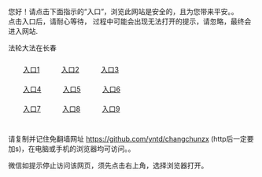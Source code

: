 您好！请点击下面指示的“入口”，浏览此网站是安全的，且为您带来平安。。 <br/>
点击入口后，请耐心等待， 过程中可能会出现无法打开的提示，请忽略，最终会进入网站. </br>

法轮大法在长春<br/>
<div style="padding:10px"><a style="margin:20px" target="_blank" href="https://dkn6ccvhbkqft.cloudfront.net/2Qpsp?hvluqi" id="ccLink1" rel="nofollow">入口1</a> <a target="_blank" style="margin:20px" href="https://d1tuwsyd0dhm6i.cloudfront.net/2Qpsp?zrlol" id="ccLink2" rel="nofollow">入口2</a> <a style="margin:20px" target="_blank" href="https://d3vto6o2nw78hh.cloudfront.net/2Qpsp?glecxatu" id="ccLink3" rel="nofollow">入口3</a></div>

<div style="padding:10px" ><a style="margin:20px" target="_blank" href="https://dkn6ccvhbkqft.cloudfront.net/2Qpsp?hvluqi" id="ccLink4" rel="nofollow">入口4</a> <a style="margin:20px" href="https://d1tuwsyd0dhm6i.cloudfront.net/2Qpsp?zrlol" target="_blank" id="ccLink5" rel="nofollow">入口5</a> <a style="margin:20px" href="https://d3vto6o2nw78hh.cloudfront.net/2Qpsp?glecxatu" target="_blank" id="ccLink6" rel="nofollow">入口6</a></div>

<div style="padding:10px"><a style="margin:20px" target="_blank" href="https://dkn6ccvhbkqft.cloudfront.net/2Qpsp?hvluqi" id="ccLink7" rel="nofollow">入口7</a> <a style="margin:20px" href="https://d1tuwsyd0dhm6i.cloudfront.net/2Qpsp?zrlol" target="_blank" id="ccLink8" rel="nofollow">入口8</a> <a style="margin:20px" target="_blank" href="https://d3vto6o2nw78hh.cloudfront.net/2Qpsp?glecxatu" id="ccLink9" rel="nofollow">入口9</a></div>

<br/>



请复制并记住免翻墙网址 https://github.com/yntd/changchunzx (http后一定要加s)，在电脑或手机的浏览器均可访问。。<br/>

微信如提示停止访问该网页，须先点击右上角，选择浏览器打开。
